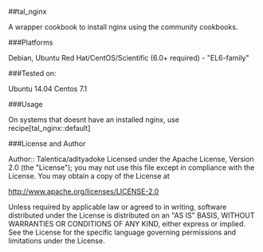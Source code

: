 ##tal_nginx

A wrapper cookbook to install nginx using the community cookbooks.

###Platforms

Debian, Ubuntu
Red Hat/CentOS/Scientific (6.0+ required) - "EL6-family"

###Tested on:

Ubuntu 14.04
Centos 7.1

###Usage

On systems that doesnt have an installed nginx, use recipe[tal_nginx::default]

###License and Author

Author:: Talentica/adityadoke
Licensed under the Apache License, Version 2.0 (the "License"); you may not use this file except in compliance with the License. You may obtain a copy of the License at

http://www.apache.org/licenses/LICENSE-2.0

Unless required by applicable law or agreed to in writing, software distributed under the License is distributed on an "AS IS" BASIS, WITHOUT WARRANTIES OR CONDITIONS OF ANY KIND, either express or implied. See the License for the specific language governing permissions and limitations under the License.

